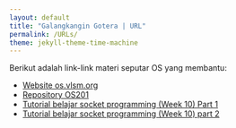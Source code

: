```yaml
---
layout: default
title: "Galangkangin Gotera | URL"
permalink: /URLs/
theme: jekyll-theme-time-machine
---
```


Berikut adalah link-link materi seputar OS yang membantu:

- [Website os.vlsm.org](https://os.vlsm.org/)
- [Repository OS201](https://github.com/UI-FASILKOM-OS/os201)
- [Tutorial belajar socket programming (Week 10) Part 1](https://www.youtube.com/watch?v=LtXEMwSG5-8)
- [Tutorial belajar socket programming (Week 10) part 2](https://www.youtube.com/watch?v=mStnzIEprH8)